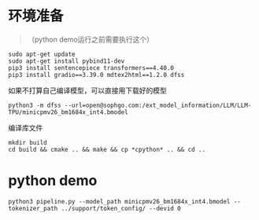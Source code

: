 # 环境准备
> （python demo运行之前需要执行这个）
```
sudo apt-get update
sudo apt-get install pybind11-dev
pip3 install sentencepiece transformers==4.40.0
pip3 install gradio==3.39.0 mdtex2html==1.2.0 dfss
```

如果不打算自己编译模型，可以直接用下载好的模型
```
python3 -m dfss --url=open@sophgo.com:/ext_model_information/LLM/LLM-TPU/minicpmv26_bm1684x_int4.bmodel
```

编译库文件
```
mkdir build
cd build && cmake .. && make && cp *cpython* .. && cd ..
```

# python demo
```
python3 pipeline.py --model_path minicpmv26_bm1684x_int4.bmodel --tokenizer_path ../support/token_config/ --devid 0
```